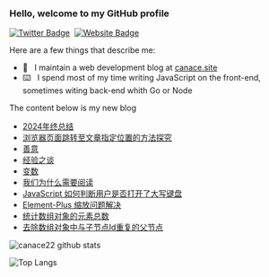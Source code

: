 ### Hello, welcome to my GitHub profile

[![Twitter Badge](https://img.shields.io/badge/-@Canace22-1ca0f1?style=flat-square&labelColor=1ca0f1&logo=twitter&logoColor=white&link=https://twitter.com/CanaceSteve)](https://twitter.com/CanaceSteve)&nbsp;&nbsp;[![Website Badge](https://img.shields.io/badge/-canace.site-0d3b73?style=flat-square&logo=website&logoColor=white&link=https://canace.site/)](https://canace.site/)

Here are a few things that describe me:

- 📝&nbsp;&nbsp; I maintain a web development blog at [canace.site](https://canace.site/)
- ⌨️&nbsp;&nbsp; I spend most of my time writing JavaScript on the front-end, sometimes witing back-end whith Go or Node

The content below is my new blog

<!-- BLOG-POST-LIST:START -->
- [2024年终总结](https://canace.site/2024%E5%B9%B4%E7%BB%88%E6%80%BB%E7%BB%93/)
- [浏览器页面跳转至文章指定位置的方法探究](https://canace.site/%E8%B7%B3%E8%BD%AC%E5%88%B0%E6%96%87%E7%AB%A0%E6%8C%87%E5%AE%9A%E4%BD%8D%E7%BD%AE%E7%9A%84%E6%96%B9%E5%BC%8F/)
- [善意](https://canace.site/%E5%96%84%E6%84%8F/)
- [经验之谈](https://canace.site/%E7%BB%8F%E9%AA%8C%E4%B9%8B%E8%B0%88/)
- [变数](https://canace.site/%E5%8F%98%E6%95%B0/)
- [我们为什么需要阅读](https://canace.site/%E6%88%91%E4%BB%AC%E4%B8%BA%E4%BB%80%E4%B9%88%E9%9C%80%E8%A6%81%E9%98%85%E8%AF%BB/)
- [JavaScript 如何判断用户是否打开了大写键盘](https://canace.site/JavaScript%E5%A6%82%E4%BD%95%E5%88%A4%E6%96%AD%E7%94%A8%E6%88%B7%E6%98%AF%E5%90%A6%E6%89%93%E5%BC%80%E4%BA%86%E5%A4%A7%E5%86%99%E9%94%AE%E7%9B%98/)
- [Element-Plus 缩放问题解决](https://canace.site/element-plus-table-%E7%BB%84%E4%BB%B6%E7%BC%A9%E6%94%BE%E9%97%AE%E9%A2%98%E8%A7%A3%E5%86%B3/)
- [统计数组对象的元素总数](https://canace.site/%E7%BB%9F%E8%AE%A1%E6%95%B0%E7%BB%84%E5%AF%B9%E8%B1%A1%E7%9A%84%E5%85%83%E7%B4%A0%E6%80%BB%E6%95%B0/)
- [去除数组对象中与子节点Id重复的父节点](https://canace.site/%E5%8E%BB%E9%99%A4%E6%95%B0%E7%BB%84%E5%AF%B9%E8%B1%A1%E4%B8%AD%E4%B8%8E%E5%AD%90%E8%8A%82%E7%82%B9id%E9%87%8D%E5%A4%8D%E7%9A%84%E7%88%B6%E8%8A%82%E7%82%B9/)
<!-- BLOG-POST-LIST:END -->

![canace22 github stats](https://github-readme-stats.vercel.app/api?username=canace22&count_private=true&show_icons=true&theme=vue)

![Top Langs](https://github-readme-stats.vercel.app/api/top-langs/?username=canace22&count_private=true&layout=compact)



